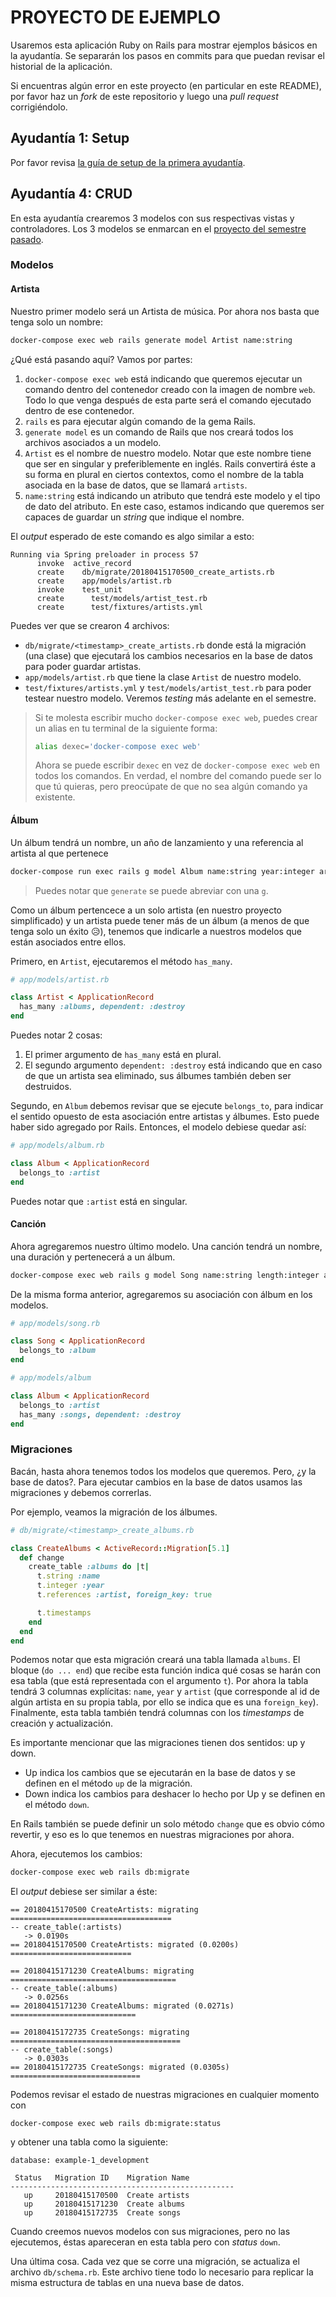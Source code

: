 # PROYECTO DE EJEMPLO

Usaremos esta aplicación Ruby on Rails para mostrar ejemplos básicos en la ayudantía. Se separarán los pasos en commits para que puedan revisar el historial de la aplicación.

Si encuentras algún error en este proyecto (en particular en este README), por favor haz un *fork* de este repositorio y luego una *pull request* corrigiéndolo.

## Ayudantía 1: Setup

Por favor revisa [la guía de setup de la primera ayudantía](https://github.com/IIC2143-2018-1/syllabus-1/blob/master/ayudantias/ayudantia01_setup.pdf).

## Ayudantía 4: CRUD

En esta ayudantía crearemos 3 modelos con sus respectivas vistas y controladores. Los 3 modelos se enmarcan en el [proyecto del semestre pasado](https://github.com/IIC2143-2017/syllabus/blob/master/Proyecto/Enunciado%20Proyecto%20Semestral.pdf).

### Modelos

#### Artista

Nuestro primer modelo será un Artista de música. Por ahora nos basta que tenga solo un nombre:

```bash
docker-compose exec web rails generate model Artist name:string
```

¿Qué está pasando aquí? Vamos por partes:

1. `docker-compose exec web` está indicando que queremos ejecutar un comando dentro del contenedor creado con la imagen de nombre `web`. Todo lo que venga después de esta parte será el comando ejecutado dentro de ese contenedor.
2. `rails` es para ejecutar algún comando de la gema Rails.
3. `generate model` es un comando de Rails que nos creará todos los archivos asociados a un modelo.
4. `Artist` es el nombre de nuestro modelo. Notar que este nombre tiene que ser en singular y preferiblemente en inglés. Rails convertirá éste a su forma en plural en ciertos contextos, como el nombre de la tabla asociada en la base de datos, que se llamará `artists`.
5. `name:string` está indicando un atributo que tendrá este modelo y el tipo de dato del atributo. En este caso, estamos indicando que queremos ser capaces de guardar un *string* que indique el nombre.

El *output* esperado de este comando es algo similar a esto:

```
Running via Spring preloader in process 57
      invoke  active_record
      create    db/migrate/20180415170500_create_artists.rb
      create    app/models/artist.rb
      invoke    test_unit
      create      test/models/artist_test.rb
      create      test/fixtures/artists.yml
```

Puedes ver que se crearon 4 archivos:

* `db/migrate/<timestamp>_create_artists.rb` donde está la migración (una clase) que ejecutará los cambios necesarios en la base de datos para poder guardar artistas.
* `app/models/artist.rb` que tiene la clase `Artist` de nuestro modelo.
* `test/fixtures/artists.yml` y `test/models/artist_test.rb` para poder testear nuestro modelo. Veremos *testing* más adelante en el semestre.

> Si te molesta escribir mucho `docker-compose exec web`, puedes crear un alias en tu terminal de la siguiente forma:
> 
>```bash
>alias dexec='docker-compose exec web'
>```
>
>Ahora se puede escribir `dexec` en vez de `docker-compose exec web` en todos los comandos. En verdad, el nombre del comando puede ser lo que tú quieras, pero preocúpate de que no sea algún comando ya existente.

#### Álbum

Un álbum tendrá un nombre, un año de lanzamiento y una referencia al artista al que pertenece

```bash
docker-compose run exec rails g model Album name:string year:integer artist:references
```

> Puedes notar que `generate` se puede abreviar con una `g`.

Como un álbum pertencece a un solo artista (en nuestro proyecto simplificado) y un artista puede tener más de un álbum (a menos de que tenga solo un éxito 😥), tenemos que indicarle a nuestros modelos que están asociados entre ellos.

Primero, en `Artist`, ejecutaremos el método `has_many`.

```ruby
# app/models/artist.rb

class Artist < ApplicationRecord
  has_many :albums, dependent: :destroy
end

```

Puedes notar 2 cosas:

1. El primer argumento de `has_many` está en plural.
2. El segundo argumento `dependent: :destroy` está indicando que en caso de que un artista sea eliminado, sus álbumes también deben ser destruidos.

Segundo, en `Album` debemos revisar que se ejecute `belongs_to`, para indicar el sentido opuesto de esta asociación entre artistas y álbumes. Esto puede haber sido agregado por Rails. Entonces, el modelo debiese quedar así:

```ruby
# app/models/album.rb

class Album < ApplicationRecord
  belongs_to :artist
end
```

Puedes notar que `:artist` está en singular.

#### Canción

Ahora agregaremos nuestro último modelo. Una canción tendrá un nombre, una duración y pertenecerá a un álbum.

```bash
docker-compose exec web rails g model Song name:string length:integer album:references
```

De la misma forma anterior, agregaremos su asociación con álbum en los modelos.

```ruby
# app/models/song.rb

class Song < ApplicationRecord
  belongs_to :album
end

```

```ruby
# app/models/album

class Album < ApplicationRecord
  belongs_to :artist
  has_many :songs, dependent: :destroy
end

```

### Migraciones

Bacán, hasta ahora tenemos todos los modelos que queremos. Pero, ¿y la base de datos?. Para ejecutar cambios en la base de datos usamos las migraciones y debemos correrlas.

Por ejemplo, veamos la migración de los álbumes.

```ruby
# db/migrate/<timestamp>_create_albums.rb

class CreateAlbums < ActiveRecord::Migration[5.1]
  def change
    create_table :albums do |t|
      t.string :name
      t.integer :year
      t.references :artist, foreign_key: true

      t.timestamps
    end
  end
end

```

Podemos notar que esta migración creará una tabla llamada `albums`. El bloque (`do ... end`) que recibe esta función indica qué cosas se harán con esa tabla (que está representada con el argumento `t`). Por ahora la tabla tendrá 3 columnas explícitas: `name`, `year` y `artist` (que corresponde al id de algún artista en su propia tabla, por ello se indica que es una `foreign_key`). Finalmente, esta tabla también tendrá columnas con los *timestamps* de creación y actualización.

Es importante mencionar que las migraciones tienen dos sentidos: up y down. 

* Up indica los cambios que se ejecutarán en la base de datos y se definen en el método `up` de la migración.
* Down indica los cambios para deshacer lo hecho por Up y se definen en el método `down`.

En Rails también se puede definir un solo método `change` que es obvio cómo revertir, y eso es lo que tenemos en nuestras migraciones por ahora.

Ahora, ejecutemos los cambios:

```bash
docker-compose exec web rails db:migrate
```

El *output* debiese ser similar a éste:

```
== 20180415170500 CreateArtists: migrating ====================================
-- create_table(:artists)
   -> 0.0190s
== 20180415170500 CreateArtists: migrated (0.0200s) ===========================

== 20180415171230 CreateAlbums: migrating =====================================
-- create_table(:albums)
   -> 0.0256s
== 20180415171230 CreateAlbums: migrated (0.0271s) ============================

== 20180415172735 CreateSongs: migrating ======================================
-- create_table(:songs)
   -> 0.0303s
== 20180415172735 CreateSongs: migrated (0.0305s) =============================
```

Podemos revisar el estado de nuestras migraciones en cualquier momento con

```
docker-compose exec web rails db:migrate:status
```

y obtener una tabla como la siguiente:

```
database: example-1_development

 Status   Migration ID    Migration Name
--------------------------------------------------
   up     20180415170500  Create artists
   up     20180415171230  Create albums
   up     20180415172735  Create songs

```

Cuando creemos nuevos modelos con sus migraciones, pero no las ejecutemos, éstas apareceran en esta tabla pero con *status* `down`.

Una última cosa. Cada vez que se corre una migración, se actualiza el archivo `db/schema.rb`. Este archivo tiene todo lo necesario para replicar la misma estructura de tablas en una nueva base de datos.